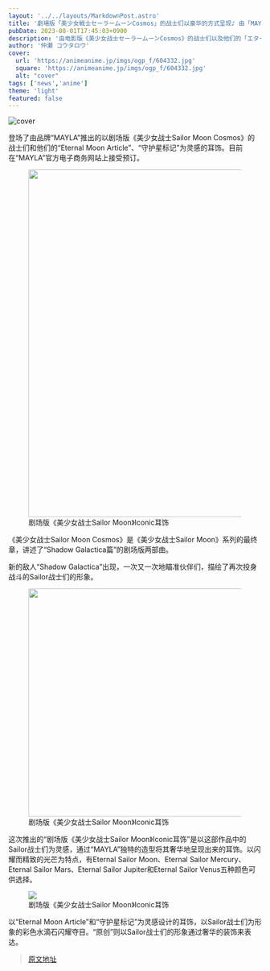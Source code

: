 ```yaml
---
layout: '../../layouts/MarkdownPost.astro'
title: '劇場版「美少女戦士セーラームーンCosmos」的战士们以豪华的方式呈现♪ 由「MAYLA」推出的耳饰登场'
pubDate: 2023-08-01T17:45:03+0900
description: '由电影版《美少女战士セーラームーンCosmos》的战士们以及他们的「エターナル・ムーン・アーティクル」和「守護星マーク」为灵感，以「体温上升2°C」为口号展开时尚的品牌「MAYLA」推出了耳饰。'
author: '仲瀬 コウタロウ'
cover:
  url: 'https://animeanime.jp/imgs/ogp_f/604332.jpg'
  square: 'https://animeanime.jp/imgs/ogp_f/604332.jpg'
  alt: "cover"
tags: ['news','anime']
theme: 'light'
featured: false
---
```


![cover](https://animeanime.jp/imgs/ogp_f/604332.jpg)

<p>登场了由品牌“MAYLA”推出的以剧场版《美少女战士Sailor Moon Cosmos》的战士们和他们的“Eternal Moon Article”、“守护星标记”为灵感的耳饰。目前在“MAYLA”官方电子商务网站上接受预订。</p><figure class="ctms-editor-image"><img src="https://animeanime.jp/imgs/zoom/604334.jpg" class="inline-article-image" width="560" height="690"><figcaption>剧场版《美少女战士Sailor Moon》Iconic耳饰</figcaption></figure><p>《美少女战士Sailor Moon Cosmos》是《美少女战士Sailor Moon》系列的最终章，讲述了“Shadow Galactica篇”的剧场版两部曲。</p><p>新的敌人“Shadow Galactica”出现，一次又一次地瞄准伙伴们，描绘了再次投身战斗的Sailor战士们的形象。</p><figure class="ctms-editor-image"><img src="https://animeanime.jp/imgs/zoom/604333.png" class="inline-article-image" width="640" height="453"><figcaption>剧场版《美少女战士Sailor Moon》Iconic耳饰</figcaption></figure><p>这次推出的“剧场版《美少女战士Sailor Moon》Iconic耳饰”是以这部作品中的Sailor战士们为灵感，通过“MAYLA”独特的造型将其奢华地呈现出来的耳饰。以闪耀而精致的光芒为特点，有Eternal Sailor Moon、Eternal Sailor Mercury、Eternal Sailor Mars、Eternal Sailor Jupiter和Eternal Sailor Venus五种颜色可供选择。</p><figure class="ctms-editor-image"><img src="https://animeanime.jp/imgs/zoom/604345.jpg" class="inline-article-image"><figcaption>剧场版《美少女战士Sailor Moon》Iconic耳饰</figcaption></figure><p>以“Eternal Moon Article”和“守护星标记”为灵感设计的耳饰，以Sailor战士们为形象的彩色水滴石闪耀夺目。“原创”则以Sailor战士们的形象通过奢华的装饰来表达。</p>

>[原文地址](https://animeanime.jp/article/2023/08/01/79006.html)  
